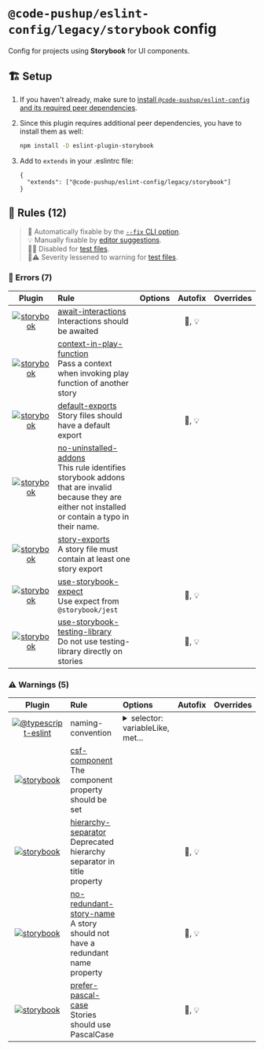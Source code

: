 # `@code-pushup/eslint-config/legacy/storybook` config

Config for projects using **Storybook** for UI components.

## 🏗️ Setup

1. If you haven't already, make sure to [install `@code-pushup/eslint-config` and its required peer dependencies](../README.md#🏗️-setup).
2. Since this plugin requires additional peer dependencies, you have to install them as well:

   ```sh
   npm install -D eslint-plugin-storybook
   ```

3. Add to `extends` in your .eslintrc file:

   ```jsonc
   {
     "extends": ["@code-pushup/eslint-config/legacy/storybook"]
   }
   ```

## 📏 Rules (12)

> 🔧 Automatically fixable by the [`--fix` CLI option](https://eslint.org/docs/user-guide/command-line-interface#--fix).<br>💡 Manually fixable by [editor suggestions](https://eslint.org/docs/developer-guide/working-with-rules#providing-suggestions).<br>🧪🚫 Disabled for [test files](../README.md#🧪-test-overrides).<br>🧪⚠️ Severity lessened to warning for [test files](../README.md#🧪-test-overrides).

### 🚨 Errors (7)

|                                                    Plugin                                                     | Rule                                                                                                                                                                                                                                                             | Options | Autofix | Overrides |
| :-----------------------------------------------------------------------------------------------------------: | :--------------------------------------------------------------------------------------------------------------------------------------------------------------------------------------------------------------------------------------------------------------- | :------ | :-----: | :-------: |
| [![storybook](./icons/material/storybook.png)](https://github.com/storybookjs/eslint-plugin-storybook#readme) | [await-interactions](https://github.com/storybookjs/eslint-plugin-storybook/blob/main/docs/rules/await-interactions.md)<br />Interactions should be awaited                                                                                                      |         | 🔧, 💡  |           |
| [![storybook](./icons/material/storybook.png)](https://github.com/storybookjs/eslint-plugin-storybook#readme) | [context-in-play-function](https://github.com/storybookjs/eslint-plugin-storybook/blob/main/docs/rules/context-in-play-function.md)<br />Pass a context when invoking play function of another story                                                             |         |         |           |
| [![storybook](./icons/material/storybook.png)](https://github.com/storybookjs/eslint-plugin-storybook#readme) | [default-exports](https://github.com/storybookjs/eslint-plugin-storybook/blob/main/docs/rules/default-exports.md)<br />Story files should have a default export                                                                                                  |         | 🔧, 💡  |           |
| [![storybook](./icons/material/storybook.png)](https://github.com/storybookjs/eslint-plugin-storybook#readme) | [no-uninstalled-addons](https://github.com/storybookjs/eslint-plugin-storybook/blob/main/docs/rules/no-uninstalled-addons.md)<br />This rule identifies storybook addons that are invalid because they are either not installed or contain a typo in their name. |         |         |           |
| [![storybook](./icons/material/storybook.png)](https://github.com/storybookjs/eslint-plugin-storybook#readme) | [story-exports](https://github.com/storybookjs/eslint-plugin-storybook/blob/main/docs/rules/story-exports.md)<br />A story file must contain at least one story export                                                                                           |         |         |           |
| [![storybook](./icons/material/storybook.png)](https://github.com/storybookjs/eslint-plugin-storybook#readme) | [use-storybook-expect](https://github.com/storybookjs/eslint-plugin-storybook/blob/main/docs/rules/use-storybook-expect.md)<br />Use expect from `@storybook/jest`                                                                                               |         | 🔧, 💡  |           |
| [![storybook](./icons/material/storybook.png)](https://github.com/storybookjs/eslint-plugin-storybook#readme) | [use-storybook-testing-library](https://github.com/storybookjs/eslint-plugin-storybook/blob/main/docs/rules/use-storybook-testing-library.md)<br />Do not use testing-library directly on stories                                                                |         | 🔧, 💡  |           |

### ⚠️ Warnings (5)

|                                                    Plugin                                                     | Rule                                                                                                                                                                                     | Options                                                                                                                                                                                                                                                                                                                                                                                                                                                                                                                                                                                                                                                                                                                                                                                                                                                                                                                                                                                                                                                                                                                                                                                                                                                                                          | Autofix | Overrides |
| :-----------------------------------------------------------------------------------------------------------: | :--------------------------------------------------------------------------------------------------------------------------------------------------------------------------------------- | :----------------------------------------------------------------------------------------------------------------------------------------------------------------------------------------------------------------------------------------------------------------------------------------------------------------------------------------------------------------------------------------------------------------------------------------------------------------------------------------------------------------------------------------------------------------------------------------------------------------------------------------------------------------------------------------------------------------------------------------------------------------------------------------------------------------------------------------------------------------------------------------------------------------------------------------------------------------------------------------------------------------------------------------------------------------------------------------------------------------------------------------------------------------------------------------------------------------------------------------------------------------------------------------------- | :-----: | :-------: |
|            [![@typescript-eslint](./icons/material/typescript.png)](https://typescript-eslint.io/)            | naming-convention<br />                                                                                                                                                                  | <details><summary>selector: variableLike, met...</summary><pre lang="json"><code>[&#13;  {&#13;    "selector": [&#13;      "variableLike",&#13;      "method",&#13;      "typeProperty",&#13;      "parameterProperty",&#13;      "classProperty"&#13;    ],&#13;    "format": [&#13;      "camelCase"&#13;    ]&#13;  },&#13;  {&#13;    "selector": "variable",&#13;    "format": [&#13;      "camelCase",&#13;      "UPPER_CASE",&#13;      "PascalCase"&#13;    ]&#13;  },&#13;  {&#13;    "selector": "typeLike",&#13;    "format": [&#13;      "PascalCase"&#13;    ]&#13;  },&#13;  {&#13;    "selector": "enumMember",&#13;    "format": [&#13;      "PascalCase"&#13;    ]&#13;  },&#13;  {&#13;    "selector": "parameter",&#13;    "modifiers": [&#13;      "unused"&#13;    ],&#13;    "format": null,&#13;    "custom": {&#13;      "regex": "^(_+\|[a-z][a-zA-Z0-9]\*)$",&#13;      "match": true&#13;    }&#13;  },&#13;  {&#13;    "selector": "objectLiteralProperty",&#13;    "modifiers": [&#13;      "requiresQuotes"&#13;    ],&#13;    "format": null&#13;  },&#13;  {&#13;    "selector": [&#13;      "variable",&#13;      "parameter"&#13;    ],&#13;    "modifiers": [&#13;      "destructured"&#13;    ],&#13;    "format": null&#13;  }&#13;]</code></pre></details> |         |           |
| [![storybook](./icons/material/storybook.png)](https://github.com/storybookjs/eslint-plugin-storybook#readme) | [csf-component](https://github.com/storybookjs/eslint-plugin-storybook/blob/main/docs/rules/csf-component.md)<br />The component property should be set                                  |                                                                                                                                                                                                                                                                                                                                                                                                                                                                                                                                                                                                                                                                                                                                                                                                                                                                                                                                                                                                                                                                                                                                                                                                                                                                                                  |         |           |
| [![storybook](./icons/material/storybook.png)](https://github.com/storybookjs/eslint-plugin-storybook#readme) | [hierarchy-separator](https://github.com/storybookjs/eslint-plugin-storybook/blob/main/docs/rules/hierarchy-separator.md)<br />Deprecated hierarchy separator in title property          |                                                                                                                                                                                                                                                                                                                                                                                                                                                                                                                                                                                                                                                                                                                                                                                                                                                                                                                                                                                                                                                                                                                                                                                                                                                                                                  | 🔧, 💡  |           |
| [![storybook](./icons/material/storybook.png)](https://github.com/storybookjs/eslint-plugin-storybook#readme) | [no-redundant-story-name](https://github.com/storybookjs/eslint-plugin-storybook/blob/main/docs/rules/no-redundant-story-name.md)<br />A story should not have a redundant name property |                                                                                                                                                                                                                                                                                                                                                                                                                                                                                                                                                                                                                                                                                                                                                                                                                                                                                                                                                                                                                                                                                                                                                                                                                                                                                                  | 🔧, 💡  |           |
| [![storybook](./icons/material/storybook.png)](https://github.com/storybookjs/eslint-plugin-storybook#readme) | [prefer-pascal-case](https://github.com/storybookjs/eslint-plugin-storybook/blob/main/docs/rules/prefer-pascal-case.md)<br />Stories should use PascalCase                               |                                                                                                                                                                                                                                                                                                                                                                                                                                                                                                                                                                                                                                                                                                                                                                                                                                                                                                                                                                                                                                                                                                                                                                                                                                                                                                  | 🔧, 💡  |           |
